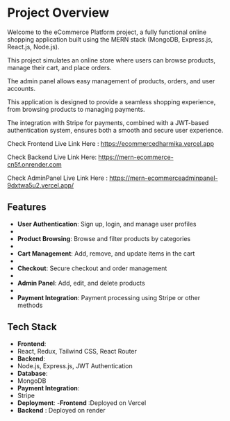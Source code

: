 # Project Overview

Welcome to the eCommerce Platform project, a fully functional online shopping application built using the MERN stack (MongoDB, Express.js, React.js, Node.js).

This project simulates an online store where users can browse products, manage their cart, and place orders.

The admin panel allows easy management of products, orders, and user accounts.

This application is designed to provide a seamless shopping experience, from browsing products to managing payments.

The integration with Stripe for payments, combined with a JWT-based authentication system, ensures both a smooth and secure user experience.

Check Frontend Live Link Here : https://ecommercedharmika.vercel.app 

Check Backend Live Link Here: https://mern-ecommerce-cn5f.onrender.com

Check AdminPanel Live Link Here : https://mern-ecommerceadminpanel-9dxtwa5u2.vercel.app/

## Features

- **User Authentication**: Sign up, login, and manage user profiles
- 
- **Product Browsing**: Browse and filter products by categories
- 
- **Cart Management**: Add, remove, and update items in the cart
- 
- **Checkout**: Secure checkout and order management
- 
- **Admin Panel**: Add, edit, and delete products
- 
- **Payment Integration**: Payment processing using Stripe or other methods
## Tech Stack

- **Frontend**:
-  React, Redux, Tailwind CSS, React Router
- **Backend**:
-  Node.js, Express.js, JWT Authentication
- **Database**:
-  MongoDB
- **Payment Integration**:
- Stripe
- **Deployment**:
-**Frontend** :Deployed on Vercel 
- **Backend** : Deployed on render

